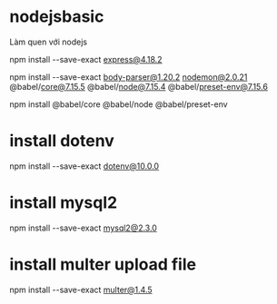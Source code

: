 # nodejsbasic
Làm quen với nodejs

npm install --save-exact express@4.18.2

npm install --save-exact body-parser@1.20.2 nodemon@2.0.21 @babel/core@7.15.5 @babel/node@7.15.4 @babel/preset-env@7.15.6

npm install @babel/core @babel/node @babel/preset-env

# install dotenv 
npm install --save-exact dotenv@10.0.0

# install mysql2
npm install --save-exact mysql2@2.3.0

# install multer upload file
npm install --save-exact multer@1.4.5